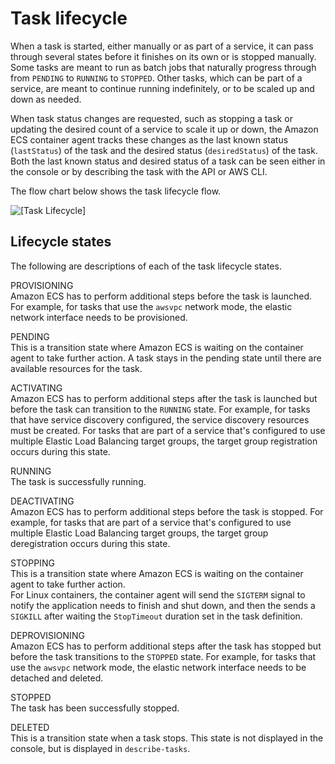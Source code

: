 # Task lifecycle<a name="task-lifecycle"></a>

When a task is started, either manually or as part of a service, it can pass through several states before it finishes on its own or is stopped manually\. Some tasks are meant to run as batch jobs that naturally progress through from `PENDING` to `RUNNING` to `STOPPED`\. Other tasks, which can be part of a service, are meant to continue running indefinitely, or to be scaled up and down as needed\.

When task status changes are requested, such as stopping a task or updating the desired count of a service to scale it up or down, the Amazon ECS container agent tracks these changes as the last known status \(`lastStatus`\) of the task and the desired status \(`desiredStatus`\) of the task\. Both the last known status and desired status of a task can be seen either in the console or by describing the task with the API or AWS CLI\.

The flow chart below shows the task lifecycle flow\.

![\[Task Lifecycle\]](http://docs.aws.amazon.com/AmazonECS/latest/developerguide/images/task-lifecycle.png)

## Lifecycle states<a name="lifecycle-states"></a>

The following are descriptions of each of the task lifecycle states\.

PROVISIONING  
Amazon ECS has to perform additional steps before the task is launched\. For example, for tasks that use the `awsvpc` network mode, the elastic network interface needs to be provisioned\.

PENDING  
This is a transition state where Amazon ECS is waiting on the container agent to take further action\. A task stays in the pending state until there are available resources for the task\.

ACTIVATING  
Amazon ECS has to perform additional steps after the task is launched but before the task can transition to the `RUNNING` state\. For example, for tasks that have service discovery configured, the service discovery resources must be created\. For tasks that are part of a service that's configured to use multiple Elastic Load Balancing target groups, the target group registration occurs during this state\.

RUNNING  
The task is successfully running\.

DEACTIVATING  
Amazon ECS has to perform additional steps before the task is stopped\. For example, for tasks that are part of a service that's configured to use multiple Elastic Load Balancing target groups, the target group deregistration occurs during this state\.

STOPPING  
This is a transition state where Amazon ECS is waiting on the container agent to take further action\.  
For Linux containers, the container agent will send the `SIGTERM` signal to notify the application needs to finish and shut down, and then the sends a `SIGKILL` after waiting the `StopTimeout` duration set in the task definition\. 

DEPROVISIONING  
Amazon ECS has to perform additional steps after the task has stopped but before the task transitions to the `STOPPED` state\. For example, for tasks that use the `awsvpc` network mode, the elastic network interface needs to be detached and deleted\.

STOPPED  
The task has been successfully stopped\.

DELETED  
This is a transition state when a task stops\. This state is not displayed in the console, but is displayed in `describe-tasks`\.
